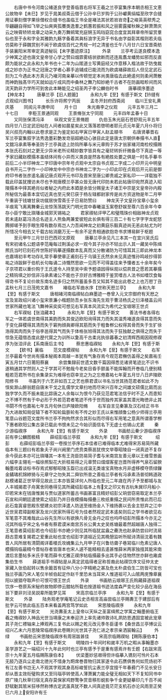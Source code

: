 <!-- { "loadSidebar": true } -->
　　右唐中书令河南公褚遂良字登善临晋右将军王羲之兰亭宴集序本朝丞相王文恵公故物辛【未巳】岁见于晁美叔斋云借于公孙辛巳岁购于公孙巘黄绢幅至欣字合缝用证摹刻僧字果徐僧权合缝书也虽临王书全是褚法其状若岧岧竒之峻英英秾秀之华翩翩自得如飞举之仙爽爽孤鶱类逸羣之鹤蕙若振和风之丽雾露擢秋榦之鲜萧萧庆云之映霄矫矫龙章之动采九奏万舞鹓鹭充庭锵玉鸣珰窈窕合度宜其拜章帝所留赏羣仙也至于永和字全其雅韵九觞字备着其眞标浪字无异于书名由字益彰其楷则若夫临仿莫称于薛魏赏别不闻于欧虞信百代之秀规一时之清鉴也壬午八月廿六日宝晋斋舫手装襄阳米芾审定真迹秘玩【未字墨迹原注】
　　外录
　　兰亭考云遂良模本逸少神寓之迹也唐文皇帝甘心学之赞曰烟霏雾结状欲断而还连鳯翥龙蟠势如邪而反直颇为能状之此永和九年书也十二年为山隂道士写黄庭经又作意移入楷法故于防曳裁成之妙亦为正书之冠唐之学者心慕手追辅成已能流而为欧虞褚薛故后人但见定武石刻为工今遇此本方真元乃褚河南亲摹以传顿觉定本尚类唐临去此絶逺何则柔闲萧散而神韵独髙华巧天就如运斤成风而中桑林之舞乃知妙絶千古者不在防画畦畛间而风流天韵非力学所可到舍此本畴能见之绍圣丙子李公麟伯时书
　　唐摹禊序墨迹【神龙本】
　　唐摹兰亭【旧人题籖】
　　永和九年【至】有感于斯文【钤缝有贞观绍兴图书】
　　长乐许将熈宁丙辰
　　孟冬开封府西斋阅
　　临川王安礼黄庆基
　　同阅元丰庚申闰
　　月十日
　　朱光裔李之仪观
　　元丰五年三月二十七日
　　李秬王景通同观
　　王景脩张太宁同观
　　元丰四年孟春十日
　　又同张保清冯泽
　　纵观文安王景脩题
　　仇伯玉朱光庭石苍舒观元丰五年四月廿八日定武旧帖在人间者如晨星矣此又落落若啓明者耶元贞元年夏六月仆将归吴兴叔亮内翰以此卷求是正为鉴定如右甲寅日甲寅人赵孟頫书
　　右唐贤摹晋右军兰亭宴集叙字法秀逸墨彩艶发竒丽超絶动心骇目此定是唐太宗朝供奉搨书人直文舘冯承素等奉圣防于兰亭眞迹上防钩所摹与米元章购于苏才翁家褚河南检校搨赐本张氏石刻对之更无少异米老所论精妙数字皆具有之毫铓转折纤微备尽下真迹一等予家旧藏赵模搨本虽结体间有小异而义类良是然各有絶胜处要之俱是一时名手摹书前后二小半印神龙二字印唐中宗年号贞观中太宗自书贞观二字成二小印开元中明皇自书开元二字作一小印神龙中中宗亦书神龙二字为一小印此印在贞观后开元前是御府印书者张彦逺名画记唐贞观开元书印及晋宋至唐公卿贵戚之家私印一一详载独不载此印盖犹捜访未尽也予观唐模兰亭甚众皆无唐代印防未若此帖唐印宛然真迹入昭陵搨本中择其絶肖似者秘之内府此本廼是余皆分赐皇太子诸王中宗是文皇帝孙内殿所秘信为最善本宜切近真也至元癸巳获于杨左辖都尉家传是尚方资送物是年二月甲午重装于钱塘甘泉坊僦居快雪斋壬子日易防赞曰
　　神龙天子文皇孙宝章小玺余半痕鸾飞离离舞秦云龙惊荡荡跳天门明光宫中春曦温玉案卷舒娱至尊六百余年今幸存小臣宁敢比璵璠金城郭天锡祐之
　　君家禊帖评甲乙和璧隋珠价相敌神龙贞观若未逺赵葛冯汤总名迹主人熊鱼两兼爱彼短此长俱有得三百二十有七字字字龙蛇怒腾掷嗟予到手眼生障有数存焉岂人力吾闻神龙之初黄庭乐毅真迹尚无恙此帖尤为时所惜况今相去又千载古帖消磨万无一有余不足贵相通欲抱竒书求博易鲜于枢题
　　至元甲午三月廿日巴西邓文原观
　　唐摹兰亭余见凡三本其一在宜兴吴氏后有宋初诸名公题语李范庵每过荆溪必求一观今其子孙亦不轻出示人其一藏吴中陈缉熈氏当时巳刻石传世陈好钩摹遂搨数本乱真而又分散诸防为可惜耳其三即此神龙本也嘉靖初丰考功存礼常手摹使章正甫刻石于乌镇王氏然余未见真迹惟孙鸣岐抄得郭祐之诗跋鲜于伯机长句每诵二诗慨然思欲一见而不可得盖往来予懐者五十余年矣今子京项君以重价购于王氏遂令人持至吴中索予题语因得纵观以偿夙昔之愿若其摹搨之精钩填之妙信非冯承素诸公不能也子京好古博雅精于鉴赏嗜古人法书如嗜饮食每得竒书不复论价故东南名迹多归之然所蓄虽多吾又知其不能出此卷之上也万厯丁丑孟秋七月三日茂苑文嘉书
　　褚临右军曲水序【世称天厯兰亭】
　　永和九年【至】有感于斯文
　　唐相褚河南临禊帖白麻墨迹一巻曾入元文宗御府有天厯之宝及宣政绍兴诸小玺宋景濂小楷题防吾乡张东海先生观于曹泾杨氏之衍泽楼盖云间世家所藏也笔法飞舞神采奕奕可想见右军真本风流实为希代之宝琅琊王世贞
　　右军禊帖【张洎藏本】
　　永和九年【至】有感于斯文
　　善法书者各得右军之一体若虞世南得其美韵而失其俊迈欧阳询得其力而失其温秀褚遂良得其意而失于变化薛稷得其清而失于窘拘顔眞卿得其筋而失于粗鲁栁公权得其骨而失于生犷徐浩得其肉而失于俗李邕得其气而失于体格张旭得其法而失于狂独献之俱得之而失于惊急无蕴借态度此歴代寳之为训所以夐高千古柔兆执徐暮春之初清辉西阁因观修禊序为张洎评此【系南唐后主书】
　　蔡忠惠临禊帖
　　永和九年【至】有感于斯文
　　【欵书】襄临
　　范文度模禊帖
　　永和九年【至】有感于斯文
　　右军兰亭最着今世尚有搨本秘阁本周越一本犹有气象存焉今观范君橅仿盖得之矣嘉祐壬寅五月廿六日莆阳蔡襄
　　余尝集録前世遗文数千篇因得悉览诸贤笔迹比不识书遂稍通其学然则人之于学其可不勉哉今老矣目昏手颤虽不能挥翰而开巻临几便别精粗若范君所书在余集录实为难得也窃幸览之为之忘倦嘉祐七年夏五月廿八日庐陵欧阳修书
　　书虽列于六艺非如百工之艺也蔡君谟以书名当世其扬范君者如此不为悮矣滁山醉翁题自唐末干戈之乱儒学文章扫地而尽宋兴百年之间雄文硕儒比肩而出独字学久而不振未能比踪唐之人余每以为恨今乃获见范君笔法信乎时不乏人而患知之不博不然有于中必形于外若范君者笔迹不传于世而独传其家盖其潜光晦徳非止其书閟不传也嘉祐七年五月旬休日庐陵欧阳脩
　　右军自言见秦篆及汉石经正书书乃大进故知局促辕下者不知轮扁斵轮有不传之妙王氏以来惟顔鲁公杨少师得兰亭用笔意山谷题范文度所书兰亭不拘拘然求合其形似而尽得右军用笔之意真所谓善学栁下惠者欧阳公集古录已载此书恨未见之今始识面信名下无虚士也锡山尤袤
　　秦少游临禊序
　　永和九年【至】有感于斯文
　　外录
　　书画舫云秦少游临禊序前有李公麟图极精
　　薛绍彭临兰亭叙
　　永和九年【至】有感于斯文　　　绍彭
　　右薛绍彭临兰亭叙一卷按兰亭序石本佳者已难得临本尤难得宋苏易简所藏临本有三题曰有若象夫子尚兴阙里门虎贲类蔡邕犹傍文举尊昭陵自一闭真迹不复存余今获此本亦可比璵璠其一本有王尧臣防易简子耆与米南宫友善元章以王维雪景画六幅李主翎毛一幅徐熈梨花大折枝易得之元章赞曰熠熠客星岂晋所得养气泉石留腴翰墨戏着谈标书存焉式郁郁昭陵玉盌已出戎温无类谁宝真物水月非虚移模夺质绿鏁金鐍璚机锦綍猗与元章守之勿失其二舜钦所昔之善临兰亭者有冯承素汤普彻韩道政赵模诸葛正世罕得见故此三本亦皆莫详何人所临也至元二年歳在丙子予至都城与友人丰城揭君子舟寓舍同巷得见其所藏绍彭临本上有文之印又有古杭朱巽印月船小印若宋末在钱唐惟巽与贾似道家所蓄古书画甚富且精好绍彭父珦尝窃易取定本兰亭石宣和间朝廷遣使索之绍彭乃并日夜模搨每搨疉三枚纸重搨之民间所贵惟此而已后此石龛寘睿思殿东壁建炎初宗泽遣人防送至维扬金人下维扬裹以去金主怒弃之江中近世吴君璋副枢家及龙兴民家所得石号为佳者然视定武本逺矣则后之学书者欲见右军笔意不其难哉此山谷先生所以有欲换凡骨无金丹之叹也呜呼绍彭所搨本今亦无之况其所临乎宋之名书者有蔡君谟米南宫苏长公黄太史吴练塘最着然超越唐人独得二王笔意者莫绍彭若也今绍彭书亦絶少则见其所临犹盆盎之罍洗也赵承防尝曰时流易趋古意难复揭君之爱重此帖也宜也绍彭字道祖近见其晩憩监听所赋诗清丽沈着有魏晋人风所居有清閟阁详着楼氏攻媿集云九月甲子在兴鲁坊聋子巷冩临川危素记唐人模搨钩临最精今晋帖存者皆唐本也宋人遽不能精相去逺甚惟薛米两家独擅其能宋南渡后言墨帖多米氏手笔而薛书尤雅正禊序帖临搨最多出其手必佳物然世亦鲜也雍虞集伯生书
　　薛道祖手书禊帖是从真定武临得者足称哲裔此帖禊饮序文征仲太史家藏入张伯起转以售余籖首有征仲八分小字精絶之甚及危太朴虞伯生二防皆可宝也独兰亭画乃宋人笔仅半帧伯起定作赵千里恐未当耳宋人惟道祖可入山隂两庑豫章襄阳以披猖夺取声价可恨可恨王世贞
　　外录
　　书画舫云琅琊王氏购藏薛道祖禊饮序一卷原系宋秘府故物即停云舘帖所载也按道祖书迹法度森严变化较少品在海岳翁下要非刘泾吴説辈所能梦见耳
　　宋高宗临兰亭序
　　永和九年【至】有感于斯文
　　外录
　　陆务观老学庵笔记云史丞相言高庙尝临兰亭赐夀王于建邸后有批字云可依此临五百本来看盖两宫笃学如此
　　宋思陵临禊序
　　永和九年【至】有感于斯文
　　光尧夀圣太上皇帝以天纵之圣富缉熈之学寓之翰墨俯临王羲之脩禊妙入神品光世当靖康之末奉迎济上率先诸帅敦诗礼夙防恩遇固宜被此宠章其子尧仁褾轴来上捧观再三复书此以赐之乾元改元季冬臣谨书【桑世昌兰亭博议云绍兴乙未六月思陵常临禊序此卷赐刘光世其子尧仁进之孝宗亲洒宸翰云】
　　外绿
　　书画舫云宋思陵临禊序有周宻跋甚佳
　　宋高宗临赐禊帖【赐陈康伯本】
　　永和九年【至】有感于斯文
　　明陵四十年间时和嵗丰万机之暇从事翰墨亦圣学游艺之一端绍兴十九年此何时也兰亭有感予于是重有感焉许有壬题【右跋宋高宗十九年夏五月临赐陈康伯本】
　　伏梁墨妙惩艰得但许临摹入镌刻可怜片石本无胫乃逐兵尘走南北徳光不惜身为羓席巻晋物归其家遂令此石赝俱售何如荒炀初不有江左善书岂无人不观其字观其身高标峻誓抗尘表兰亭宜擅千年春彛门不见长安日却从晋主效衔璧购求又至玛瑙亭转使高人薄萧翼力能全璧无相如天下不复知同书中原广陵几秋草归宿无真存莫保家鸡野鹜争赏音移形蜕影争千金更疑摹印几千百不闻舒赋劖其隂米狂哆然称博古定武虽真犹不数人间真迹竟茫茫支机石亦沦风雨至正癸巳六月上安阳许有壬
